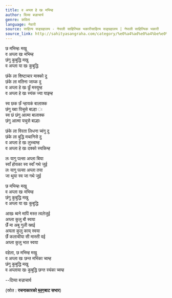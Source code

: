 ```yaml
---
title: व अय्ला हे खः मभिम्ह
author: दिव्या बज्राचार्य
genre: कविता
language: नेवारी
source: साहित्य सङ्ग्रहालय - नेपाली साहित्यिक भकारीसाहित्य सङ्ग्रहालय | नेपाली साहित्यिक भकारी
source_link: http://sahityasangraha.com/category/%e0%a4%ad%e0%a4%be%e0%a4%b7%e0%a4%be-%e0%a4%ad%e0%a4%be%e0%a4%b7%e0%a5%80-%e0%a4%b8%e0%a4%be%e0%a4%b9%e0%a4%bf%e0%a4%a4%e0%a5%8d%e0%a4%af/%e0%a4%a8%e0%a5%87%e0%a4%b5%e0%a4%be%e0%a4%b0%e0%a5%80-%e0%a4%b0%e0%a4%9a%e0%a4%a8%e0%a4%be/
---
```


छ मभिम्हः मखु  
व अय्ला खः मभिम्ह  
छंगु कुबुद्धि मखु  
व अय्ला या खः कुबुद्धि

छंके ला शिष्टाचार माक्को दु  
छंके ला मतिना जाय्क दु  
व अय्ला हे खः छुँ मस्युम्ह  
व अय्ला हे खः स्यंक ज्या याइम्ह

स्व छक छँ न्हायकं बालाक्क  
छंगु ख्वा पिचुसे बाल्हा ः  
स्व छं छंगु आत्मा बालाक्क  
छंगु आत्मा यचुसे बाल्हाः

छंके ला विरता लिधना च्वंगु दु  
छंके ला बुद्धि मचानिसे दु  
व अय्ला हे खः लुच्चाम्ह  
व अय्ला हे खः दक्को स्यकिम्ह

लः यागु पल्सा अय्ला बिया  
स्वाँ होयका स्व स्वाँ गथे जुई  
लः यागु पल्सा अय्ला तया  
जा थुया स्व जा गथे जुई

छ मभिम्हः मखु  
व अय्ला खः मभिम्ह  
छंगु कुबुद्धि मखु  
व अय्ला या खः कुबुद्धि

आखः ब्वने मापिं मस्त त्वलेजुई  
अय्ला कुलु बौ स्वया  
छेँ मा अबु गुली ख्वई  
अयला कुलु काय् स्वया  
छेँ कलाचीया सी मास्ती वई  
अय्ला कुलु भात स्वया

वहेला, छ मभिम्ह मखु  
व अय्ला खः छन्त मभिंका च्वम्ह  
छंगु कुबुद्धि मखु  
व अय्लाया खः कुबुद्धि छन्त स्यंका च्वम्ह

--दिव्या बज्राचार्य

(स्रोत : **रचनाकारको [ब्लग](https://dibyabajra.wordpress.com)बाट सभार**)
